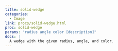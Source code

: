 ```yaml
---
title: solid-wedge
categories: 
  - Image
link: procs/solid-wedge.html
proc: solid-wedge
params: "radius angle color [description]"
docs: |
  A wedge with the given radius, angle, and color.
---
```

